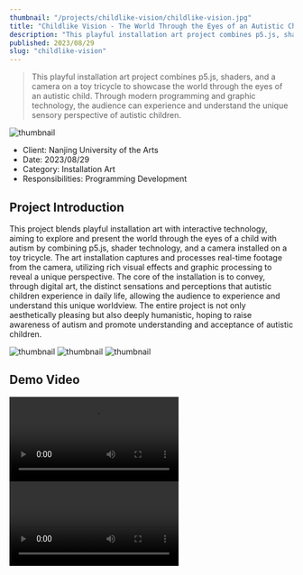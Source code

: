 ```yaml
---
thumbnail: "/projects/childlike-vision/childlike-vision.jpg"
title: "Childlike Vision - The World Through the Eyes of an Autistic Child"
description: "This playful installation art project combines p5.js, shaders, and a camera on a toy tricycle to showcase the world through the eyes of an autistic child. Through modern programming and graphic technology, the audience can experience and understand the unique sensory perspective of autistic children."
published: 2023/08/29
slug: "childlike-vision"
---
```


> This playful installation art project combines p5.js, shaders, and a camera on a toy tricycle to showcase the world through the eyes of an autistic child. Through modern programming and graphic technology, the audience can experience and understand the unique sensory perspective of autistic children.

![thumbnail](/projects/childlike-vision/childlike-vision.jpg "thumbnail")

- Client: Nanjing University of the Arts
- Date: 2023/08/29
- Category: Installation Art
- Responsibilities: Programming Development

## Project Introduction
This project blends playful installation art with interactive technology, aiming to explore and present the world through the eyes of a child with autism by combining p5.js, shader technology, and a camera installed on a toy tricycle. The art installation captures and processes real-time footage from the camera, utilizing rich visual effects and graphic processing to reveal a unique perspective. The core of the installation is to convey, through digital art, the distinct sensations and perceptions that autistic children experience in daily life, allowing the audience to experience and understand this unique worldview. The entire project is not only aesthetically pleasing but also deeply humanistic, hoping to raise awareness of autism and promote understanding and acceptance of autistic children.

![thumbnail](/projects/childlike-vision/p2.png "thumbnail")
![thumbnail](/projects/childlike-vision/p3.jpg "thumbnail")
![thumbnail](/projects/childlike-vision/p1.jpg "thumbnail")
  
## Demo Video
<video src="/projects/childlike-vision/demo1.mp4" controls></video>
<video src="/projects/childlike-vision/demo2.mp4" controls></video>